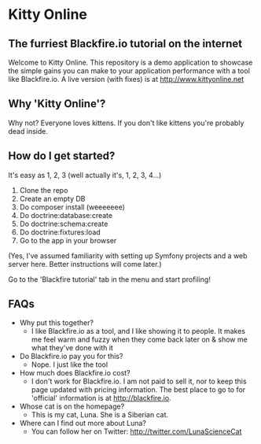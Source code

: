 Kitty Online
========================

The furriest Blackfire.io tutorial on the internet 
---

Welcome to Kitty Online. This repository is a demo application to showcase the simple gains you can make to your application performance with a tool like Blackfire.io. A live version (with fixes) is at http://www.kittyonline.net

Why 'Kitty Online'?
---

Why not? Everyone loves kittens. If you don't like kittens you're probably dead inside.

How do I get started?
---

It's easy as 1, 2, 3 (well actually it's, 1, 2, 3, 4...)

1. Clone the repo
1. Create an empty DB
1. Do composer install (weeeeeee)
1. Do doctrine:database:create
1. Do doctrine:schema:create
1. Do doctrine:fixtures:load
1. Go to the app in your browser

(Yes, I've assumed familiarity with setting up Symfony projects and a web server here. Better instructions will come later.)

Go to the 'Blackfire tutorial' tab in the menu and start profiling!

FAQs
---

* Why put this together?
  * I like Blackfire.io as a tool, and I like showing it to people. It makes me feel warm and fuzzy when they come back later on & show me what they've done with it
* Do Blackfire.io pay you for this?
  * Nope. I just like the tool
* How much does Blackfire.io cost?
  * I don't work for Blackfire.io. I am not paid to sell it, nor to keep this page updated with pricing information. The best place to go to for 'official' information is at http://blackfire.io.
* Whose cat is on the homepage?
  * This is my cat, Luna. She is a Siberian cat.
* Where can I find out more about Luna?
  * You can follow her on Twitter: http://twitter.com/LunaScienceCat
